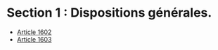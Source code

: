 # Section 1 : Dispositions générales.

- [Article 1602](article-1602.md)
- [Article 1603](article-1603.md)
